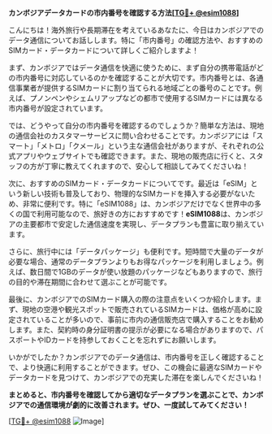 **カンボジアデータカードの市内番号を確認する方法[[TG💪+ @esim1088](https://t.me/s/esim1088)]**

こんにちは！海外旅行や長期滞在を考えているあなたに、今日はカンボジアでのデータ通信についてお話しします。特に「市内番号」の確認方法や、おすすめのSIMカード・データカードについて詳しくご紹介しますよ！

まず、カンボジアではデータ通信を快適に使うために、まず自分の携帯電話がどの市内番号に対応しているのかを確認することが大切です。市内番号とは、各通信事業者が提供するSIMカードに割り当てられる地域ごとの番号のことです。例えば、プノンペンやシェムリアップなどの都市で使用するSIMカードには異なる市内番号が設定されています。

では、どうやって自分の市内番号を確認するのでしょうか？簡単な方法は、現地の通信会社のカスタマーサービスに問い合わせることです。カンボジアには「スマート」「メトロ」「クメール」という主な通信会社がありますが、それぞれの公式アプリやウェブサイトでも確認できます。また、現地の販売店に行くと、スタッフの方が丁寧に教えてくれますので、安心して相談してみてくださいね！

次に、おすすめのSIMカード・データカードについてです。最近は「eSIM」という新しい技術も普及しており、物理的なSIMカードを挿入する必要がないため、非常に便利です。特に「eSIM1088」は、カンボジアだけでなく世界中の多くの国で利用可能なので、旅好きの方におすすめです！**eSIM1088**は、カンボジアの主要都市で安定した通信速度を実現し、データプランも豊富に取り揃えています。

さらに、旅行中には「データパッケージ」も便利です。短時間で大量のデータが必要な場合、通常のデータプランよりもお得なパッケージを利用しましょう。例えば、数日間で1GBのデータが使い放題のパッケージなどもありますので、旅行の目的や滞在期間に合わせて選ぶことが可能です。

最後に、カンボジアでのSIMカード購入の際の注意点をいくつか紹介します。まず、現地の空港や観光スポットで販売されているSIMカードは、価格が高めに設定されていることが多いので、事前に市内の通信販売店で購入することをお勧めします。また、契約時の身分証明書の提示が必要になる場合がありますので、パスポートやIDカードを持参しておくことを忘れずにお願いします。

いかがでしたか？カンボジアでのデータ通信は、市内番号を正しく確認することで、より快適に利用することができます。ぜひ、この機会に最適なSIMカードやデータカードを見つけて、カンボジアでの充実した滞在を楽しんでくださいね！

**まとめると、市内番号を確認してから適切なデータプランを選ぶことで、カンボジアでの通信環境が劇的に改善されます。ぜひ、一度試してみてください！**

[[TG💪+ @esim1088](https://t.me/s/esim1088) ![Image](https://i.postimg.cc/Y0z9fWf4/image.png)]